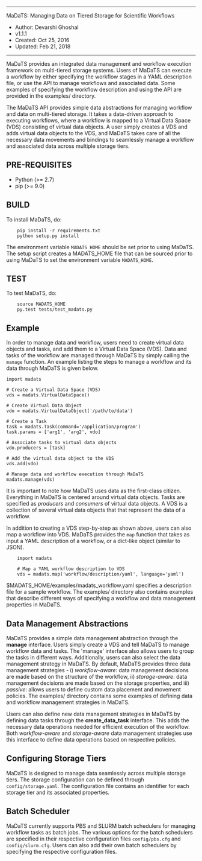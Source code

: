 **************************************************************************
MaDaTS: Managing Data on Tiered Storage for Scientific Workflows

* Author: Devarshi Ghoshal
* v1.1.1
* Created: Oct 25, 2016
* Updated: Feb 21, 2018
**************************************************************************

MaDaTS provides an integrated data management and workflow execution
framework on multi-tiered storage systems. Users of MaDaTS can execute
a workflow by either specifying the workflow stages in a YAML description
file, or use the API to manage workflows and associated data. Some examples
of specifying the workflow description and using the API are provided in
the examples/ directory.

The MaDaTS API provides simple data abstractions for managing workflow and
data on multi-tiered storage. It takes a data-driven approach to executing
workflows, where a workflow is mapped to a Virtual Data Space (VDS) consisting
of virtual data objects. A user simply creates a VDS and adds virtual data
objects to the VDS, and MaDaTS takes care of all the necessary data movements
and bindings to seamlessly manage a workflow and associated data across multiple
storage tiers.  

PRE-REQUISITES
--------------
* Python (>= 2.7)
* pip (>= 9.0)

BUILD
-----
To install MaDaTS, do:

        pip install -r requirements.txt
        python setup.py install

The environment variable `MADATS_HOME` should be set prior to using MaDaTS.
The setup script creates a MADATS_HOME file that can be sourced prior to
using MaDaTS to set the environment variable `MADATS_HOME`.

TEST
-----
To test MaDaTS, do:

        source MADATS_HOME
        py.test tests/test_madats.py


Example
-------
In order to manage data and workflow, users need to create virtual data objects
and tasks, and add them to a Virtual Data Space (VDS). Data and tasks of the
workflow are managed through MaDaTS by simply calling the `manage` function.
An example listing the steps to manage a workflow and its data through MaDaTS
is given below.

	import madats
	
	# Create a Virtual Data Space (VDS)
	vds = madats.VirtualDataSpace()

	# Create Virtual Data Object
	vdo = madats.VirtualDataObject('/path/to/data')

	# Create a Task
	task = madats.Task(command='/application/program')
	task.params = ['arg1', 'arg2', vdo]

	# Associate tasks to virtual data objects
	vdo.producers = [task]

	# Add the virtual data object to the VDS
	vds.add(vdo)

	# Manage data and workflow execution through MaDaTS
	madats.manage(vds)

It is important to note how MaDaTS uses data as the first-class
citizen. Everything in MaDaTS is centered around virtual data objects.
Tasks are specified as *producers* and *consumers* of virtual data
objects. A VDS is a collection of several virtual data objects that
that represent the data of a workflow.

In addition to creating a VDS step-by-step as shown above, users
can also map a workflow into VDS. MaDaTS provides the `map` function
that takes as input a YAML description of a workflow, or a dict-like
object (similar to JSON). 

        import madats

        # Map a YAML workflow description to VDS
        vds = madats.map('workflow/description/yaml', language='yaml') 

$MADATS_HOME/examples/madats_workflow.yaml specifies a description file
for a sample workflow. The examples/ directory also contains examples that
describe different ways of specifying a workflow and data management properties
in MaDaTS.

Data Management Abstractions
----------------------------
MaDaTS provides a simple data management abstraction through the **manage** interface. Users simply
create a VDS and tell MaDaTS to manage workflow data and tasks. The 'manage' interface
also allows users to group the tasks in different ways. Additionally, users can also
select the data management strategy in MaDaTS. By default, MaDaTS provides three data
management strategies - i) *workflow-aware*: data management decisions are made based
on the structure of the workflow, ii) *storage-aware*: data management decisions are
made based on the storage properties, and iii) *passive*: allows users to define custom
data placement and movement policies. The examples/ directory contains some examples
of defining data and workflow management strategies in MaDaTS.

Users can also define new data management strategies in MaDaTS by defining data tasks
through the **create_data_task** interface. This adds the necessary data operations
needed for efficient execution of the workflow. Both *workflow-aware* and *storage-aware*
data management strategies use this interface to define data operations based on
respective policies.

Configuring Storage Tiers
--------------------------
MaDaTS is designed to manage data seamlessly across multiple storage tiers. The storage
configuration can be defined through `config/storage.yaml`. The configuration file contains
an identifier for each storage tier and its associated properties.

Batch Scheduler
---------------
MaDaTS currently supports PBS and SLURM batch schedulers for managing workflow tasks as
batch jobs. The various options for the batch schedulers are specified in their respective
configuration files `config/pbs.cfg` and `config/slurm.cfg`. Users can also add their own
batch schedulers by specifying the respective configuration files.
